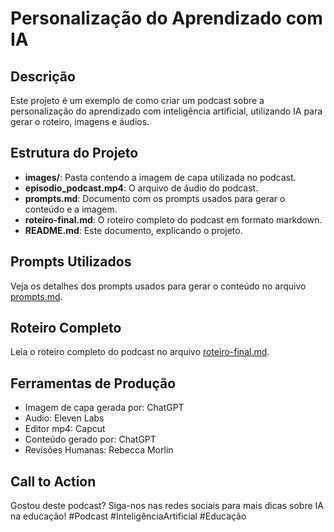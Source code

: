 # Personalização do Aprendizado com IA

## Descrição

Este projeto é um exemplo de como criar um podcast sobre a personalização do aprendizado com inteligência artificial, utilizando IA para gerar o roteiro, imagens e áudios.

## Estrutura do Projeto

- **images/**: Pasta contendo a imagem de capa utilizada no podcast.
- **episodio_podcast.mp4**: O arquivo de áudio do podcast.
- **prompts.md**: Documento com os prompts usados para gerar o conteúdo e a imagem.
- **roteiro-final.md**: O roteiro completo do podcast em formato markdown.
- **README.md**: Este documento, explicando o projeto.

## Prompts Utilizados

Veja os detalhes dos prompts usados para gerar o conteúdo no arquivo [prompts.md](prompts.md).

## Roteiro Completo

Leia o roteiro completo do podcast no arquivo [roteiro-final.md](roteiro-final.md).

## Ferramentas de Produção

- Imagem de capa gerada por: ChatGPT
- Audio: Eleven Labs
- Editor mp4: Capcut
- Conteúdo gerado por: ChatGPT
- Revisões Humanas: Rebecca Morlin

## Call to Action

Gostou deste podcast? Siga-nos nas redes sociais para mais dicas sobre IA na educação! #Podcast #InteligênciaArtificial #Educação

